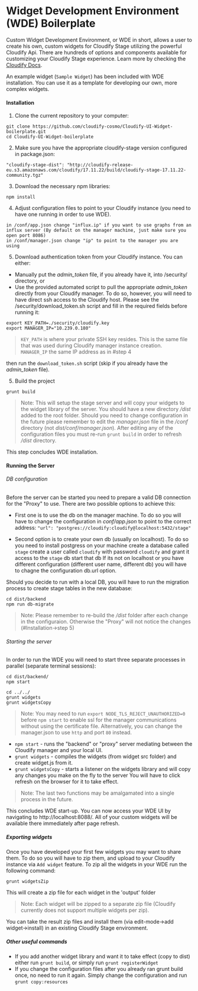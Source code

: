 # Widget Development Environment (WDE) Boilerplate

Custom Widget Development Environment, or WDE in short, allows a user to create his own, custom widgets for Cloudify Stage utilizing the powerful Cloudify Api.
There are hundreds of options and components available for customizing your Cloudify Stage experience. Learn more by checking the [Cloudify Docs](http://docs.getcloudify.org/dev/manager_webui/custom-widgets/#widget-file-structure).

An example widget (`Sample Widget`) has been included with WDE installation. You can use it as a template for developing our own, more complex widgets.
#### Installation

1. Clone the current repository to your computer:
```
git clone https://github.com/cloudify-cosmo/Cloudify-UI-Widget-boilerplate.git
cd Cloudify-UI-Widget-boilerplate
```

2. Make sure you have the appropriate cloudify-stage version configured in package.json:
```
"cloudify-stage-dist": "http://cloudify-release-eu.s3.amazonaws.com/cloudify/17.11.22/build/cloudify-stage-17.11.22-community.tgz"
```

3. Download the necessary npm libraries:
```
npm install
```

4. Adjust configuration files to point to your Cloudify instance (you need to have one running in order to use WDE).
```
in /conf/app.json change "influx.ip" if you want to use graphs from an influx server (By default on the manager machine, just make sure you open port 8086)
in /conf/manager.json change "ip" to point to the manager you are using
```

5. Download authentication token from your Cloudify instance. You can either:
* Manually put the *admin_token* file, if you already have it, into /security/ directory, or
* Use the provided automated script to pull the appropriate *admin_token* directly from your Cloudify manager. To do so, however, you will need to have direct ssh access to the Cloudify host.
Please see the /security/download_token.sh script and fill in the required fields before running it:
```
export KEY_PATH=./security/cloudify.key
export MANAGER_IP="10.239.0.180"
```
> `KEY_PATH` is where your private SSH key resides. This is the same file that was used during Cloudify manager instance creation. \
> `MANAGER_IP` the same IP address as in #step 4

then run the ```download_token.sh``` script (skip if you already have the *admin_token* file).

5. Build the project
```
grunt build
```
> Note: This will setup the stage server and will copy your widgets to the widget library of the server.
You should have a new directory */dist* added to the root folder.
Should you need to change configuration in the future please remember to edit the *manager.json* file in the */conf* directory (not *dist/conf/manager.json*).
After editing any of the configuration files you must re-run `grunt build` in order to refresh */dist* directory.

This step concludes WDE installation.

#### Running the Server

###### DB configuration
Before the server can be started you need to prepare a valid DB connection for the "Proxy" to use. There are two possible options to achieve this:
* First one is to use the db on the manager machine.
To do so you will have to change the configuration in *conf/app.json* to point to the correct address:
`"url": "postgres://cloudify:cloudify@localhost:5432/stage"`

* Second option is to create your own db (usually on localhost).
To do so you need to install postgress on your machine
create a database called `stage`
create a user called `cloudify` with password `cloudify` and grant it access to the `stage` db
start that db
If its not on localhost or you have different configuration (different user name, different db) you will have to chagne the configuration db.url option.

Should you decide to run with a local DB, you will have to run the migration process to create stage tables in the new database:

```
cd dist/backend
npm run db-migrate
```

> Note: Please remember to re-build the */dist* folder after each change in the configuraion. Otherwise the "Proxy" will not notice the changes (#Installation->step 5)

###### Starting the server

In order to run the WDE you will need to start three separate processes in parallel (separate terminal sessions):

```
cd dist/backend/
npm start

cd ../../
grunt widgets
grunt widgetsCopy
```

> Note: You may need to run `export NODE_TLS_REJECT_UNAUTHORIZED=0` before `npm start` to enable ssl for the manager communications without using the certificate file.
> Alternatively, you can change the manager.json to use `http` and port `80` instead.

* `npm start` - runs the "backend" or "proxy" server mediating between the Cloudify manager and your local UI.
* `grunt widgets` - compiles the widgets (from widget src folder) and create widget.js from it.
* `grunt widgetsCopy` - starts a listener on the widgets library and will copy any changes you make on the fly to the server
                        You will have to click refresh on the browser for it to take effect.

> Note: The last two functions may be amalgamated into a single process in the future.

This concludes WDE start-up. You can now access your WDE UI by navigating to http://localhost:8088/.
All of your custom widgets will be available there immediately after page refresh.


##### Exporting widgets

Once you have developed your first few widgets you may want to share them. To do so you will have to zip them, and upload to your Cloudify instance via `Add widget` feature.
To zip all the widgets in your WDE run the following command:

```
grunt widgetsZip
```

This will create a zip file for each widget in the 'output' folder
> Note: Each widget will be zipped to a separate zip file (Cloudify currently does not support multiple widgets per zip).

You can take the result zip files and install them (via edit-mode->add widget->install) in an existing Cloudify Stage environment.

##### Other useful commands
* If you add another widget library and want it to take effect (copy to dist) either run `grunt build`, or simply run `grunt registerWidget`
* If you change the configuration files after you already ran grunt build once, no need to run it again. Simply change the configuration and run `grunt copy:resources`